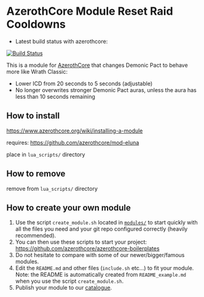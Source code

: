 # AzerothCore Module Reset Raid Cooldowns

- Latest build status with azerothcore:

[![Build Status](
https://github.com/sogladev/mod-reset-raid-cooldowns/actions/workflows/core-build.yml/badge.svg?branch=master&event=push)](https://github.com/sogladev/mod-reset-raid-cooldowns)

This is a module for [AzerothCore](http://www.azerothcore.org) that changes Demonic Pact to behave more like Wrath Classic:

- Lower ICD from 20 seconds to 5 seconds (adjustable)
- No longer overwrites stronger Demonic Pact auras, unless the aura has less than 10 seconds remaining

## How to install
https://www.azerothcore.org/wiki/installing-a-module

requires: https://github.com/azerothcore/mod-eluna

place in `lua_scripts/` directory

<!---
Requires source recompilation

Apply database changes: `data/sql/db-world/base/demonic_pact_classic.sql`
```
-- reduce Internal Cooldown from 20 seconds (20000) to 5 seconds (5000), some sources say 1 second (1000)
SET @ICD:=5000;
UPDATE `spell_proc_event` SET `Cooldown`=@ICD WHERE `entry` IN (53646, 54909);
DELETE FROM `spell_script_names` WHERE `spell_id` = 48090;
INSERT INTO `spell_script_names` (`spell_id`, `ScriptName`) VALUES (48090, 'spell_warl_demonic_pact_classic');
```
-->

## How to remove

remove from `lua_scripts/` directory

<!---
1. Undo database changes: `optional/undo_demonic_pact_classic.sql`
```
-- restore Internal Cooldown to 20 seconds (20000)
SET @ICD:=20000;
UPDATE `spell_proc_event` SET `Cooldown`=@ICD WHERE `entry` IN (53646, 54909);
DELETE FROM `spell_script_names` WHERE `spell_id` = 48090;
```

2. Remove `mod-demonic-pact-classic` folder
-->

## How to create your own module

1. Use the script `create_module.sh` located in [`modules/`](https://github.com/azerothcore/azerothcore-wotlk/tree/master/modules) to start quickly with all the files you need and your git repo configured correctly (heavily recommended).
1. You can then use these scripts to start your project: https://github.com/azerothcore/azerothcore-boilerplates
1. Do not hesitate to compare with some of our newer/bigger/famous modules.
1. Edit the `README.md` and other files (`include.sh` etc...) to fit your module. Note: the README is automatically created from `README_example.md` when you use the script `create_module.sh`.
1. Publish your module to our [catalogue](https://github.com/azerothcore/modules-catalogue).
